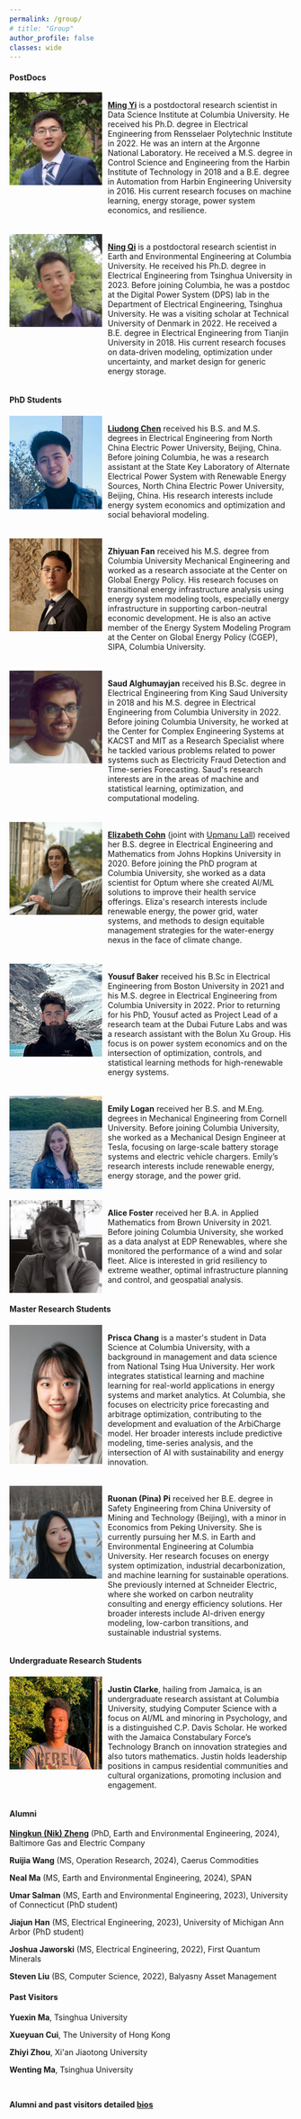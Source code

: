 ```yaml
---
permalink: /group/
# title: "Group"
author_profile: false
classes: wide
---
```


#### PostDocs

<div style="display: flex; align-items: flex-start;">
  <img style="margin-right: 10px;" src="/assets/images/ming.jpeg" width="165px">
  <p>
    <a href="https://yiminghit.github.io/"><strong>Ming Yi</strong></a> is a postdoctoral research scientist in Data Science Institute at Columbia University. He received his Ph.D. degree in Electrical Engineering from Rensselaer Polytechnic Institute in 2022. He was an intern at the Argonne National Laboratory. He received a M.S. degree in Control Science and Engineering from the Harbin Institute of Technology in 2018 and a B.E. degree in Automation from Harbin Engineering University in 2016. His current research focuses on machine learning, energy storage, power system economics, and resilience.
  </p>
</div>

<div style="display: flex; align-items: flex-start; margin-top: 20px;">
  <img style="margin-right: 10px;" src="/assets/images/ning.jpeg" width="165px">
  <p>
    <a href="https://thuqining.github.io/"><strong>Ning Qi</strong></a> is a postdoctoral research scientist in Earth and Environmental Engineering at Columbia University. He received his Ph.D. degree in Electrical Engineering from Tsinghua University in 2023. Before joining Columbia, he was a postdoc at the Digital Power System (DPS) lab in the Department of Electrical Engineering, Tsinghua University. He was a visiting scholar at Technical University of Denmark in 2022. He received a B.E. degree in Electrical Engineering from Tianjin University in 2018. His current research focuses on data-driven modeling, optimization under uncertainty, and market design for generic energy storage.
  </p>
</div>

#### PhD Students

<div style="display: flex; align-items: flex-start; margin-top: 20px;">
  <img style="margin-right: 10px;" src="/assets/images/liudong.png" width="165px">
  <p>
    <a href="https://liudong-chen.github.io/"><strong>Liudong Chen</strong></a> received his B.S. and M.S. degrees in Electrical Engineering from North China Electric Power University, Beijing, China. Before joining Columbia, he was a research assistant at the State Key Laboratory of Alternate Electrical Power System with Renewable Energy Sources, North China Electric Power University, Beijing, China. His research interests include energy system economics and optimization and social behavioral modeling.
  </p>
</div>

<div style="display: flex; align-items: flex-start; margin-top: 20px;">
  <img style="margin-right: 10px;" src="/assets/images/fan.jpeg" width="165px">
  <p>
    <strong>Zhiyuan Fan</strong> received his M.S. degree from Columbia University Mechanical Engineering and worked as a research associate at the Center on Global Energy Policy. His research focuses on transitional energy infrastructure analysis using energy system modeling tools, especially energy infrastructure in supporting carbon-neutral economic development. He is also an active member of the Energy System Modeling Program at the Center on Global Energy Policy (CGEP), SIPA, Columbia University.
  </p>
</div>

<div style="display: flex; align-items: flex-start; margin-top: 20px;">
  <img style="margin-right: 10px;" src="/assets/images/saud.jpeg" width="165px">
  <p>
    <strong>Saud Alghumayjan</strong> received his B.Sc. degree in Electrical Engineering from King Saud University in 2018 and his M.S. degree in Electrical Engineering from Columbia University in 2022. Before joining Columbia University, he worked at the Center for Complex Engineering Systems at KACST and MIT as a Research Specialist where he tackled various problems related to power systems such as Electricity Fraud Detection and Time-series Forecasting. Saud's research interests are in the areas of machine and statistical learning, optimization, and computational modeling.
  </p>
</div>

<div style="display: flex; align-items: flex-start; margin-top: 20px;">
  <img style="margin-right: 10px;" src="/assets/images/cohn.jpg" width="165px">
  <p>
    <a href="https://github.com/ecohn44"><strong>Elizabeth Cohn</strong></a> (joint with <a href="http://www.columbia.edu/~ula2/">Upmanu Lall</a>) received her B.S. degree in Electrical Engineering and Mathematics from Johns Hopkins University in 2020. Before joining the PhD program at Columbia University, she worked as a data scientist for Optum where she created AI/ML solutions to improve their health service offerings. Eliza's research interests include renewable energy, the power grid, water systems, and methods to design equitable management strategies for the water-energy nexus in the face of climate change.
  </p>
</div>

<div style="display: flex; align-items: flex-start; margin-top: 20px;">
  <img style="margin-right: 10px;" src="/assets/images/yousuf.jpeg" width="165px">
  <p>
    <strong>Yousuf Baker</strong> received his B.Sc in Electrical Engineering from Boston University in 2021 and his M.S. degree in Electrical Engineering from Columbia University in 2022. Prior to returning for his PhD, Yousuf acted as Project Lead of a research team at the Dubai Future Labs and was a research assistant with the Bolun Xu Group. His focus is on power system economics and on the intersection of optimization, controls, and statistical learning methods for high-renewable energy systems.
  </p>
</div>

<div style="display: flex; align-items: flex-start; margin-top: 20px;">
  <img style="margin-right: 10px;" src="/assets/images/emily.jpeg" width="165px">
  <p>
    <strong>Emily Logan</strong> received her B.S. and M.Eng. degrees in Mechanical Engineering from Cornell University. Before joining Columbia University, she worked as a Mechanical Design Engineer at Tesla, focusing on large-scale battery storage systems and electric vehicle chargers. Emily’s research interests include renewable energy, energy storage, and the power grid.
  </p>
</div>

<div style="display: flex; align-items: flex-start; margin-top: 20px;">
  <img style="margin-right: 10px;" src="/assets/images/alice.jpg" width="165px">
  <p>
    <strong>Alice Foster</strong> received her B.A. in Applied Mathematics from Brown University in 2021. Before joining Columbia University, she worked as a data analyst at EDP Renewables, where she monitored the performance of a wind and solar fleet. Alice is interested in grid resiliency to extreme weather, optimal infrastructure planning and control, and geospatial analysis.
  </p>
</div>

#### Master Research Students

<div style="display: flex; align-items: flex-start; margin-top: 20px;">
  <img style="margin-right: 10px;" src="/assets/images/prisca_chang.jpg" width="165px">
  <p>
    <strong>Prisca Chang</strong> is a master's student in Data Science at Columbia University, with a background in management and data science from National Tsing Hua University. Her work integrates statistical learning and machine learning for real-world applications in energy systems and market analytics. At Columbia, she focuses on electricity price forecasting and arbitrage optimization, contributing to the development and evaluation of the ArbiCharge model. Her broader interests include predictive modeling, time-series analysis, and the intersection of AI with sustainability and energy innovation.
  </p>
</div>

<div style="display: flex; align-items: flex-start; margin-top: 20px;">
  <img style="margin-right: 10px;" src="/assets/images/pina.jpg" width="165px">
  <p>
    <strong>Ruonan (Pina) Pi</strong> received her B.E. degree in Safety Engineering from China University of Mining and Technology (Beijing), with a minor in Economics from Peking University. She is currently pursuing her M.S. in Earth and Environmental Engineering at Columbia University. Her research focuses on energy system optimization, industrial decarbonization, and machine learning for sustainable operations. She previously interned at Schneider Electric, where she worked on carbon neutrality consulting and energy efficiency solutions. Her broader interests include AI-driven energy modeling, low-carbon transitions, and sustainable industrial systems.
  </p>
</div>



#### Undergraduate Research Students

<div style="display: flex; align-items: flex-start; margin-top: 20px;">
  <img style="margin-right: 10px;" src="/assets/images/justin.png" width="165px">
  <p>
    <strong>Justin Clarke</strong>, hailing from Jamaica, is an undergraduate research assistant at Columbia University, studying Computer Science with a focus on AI/ML and minoring in Psychology, and is a distinguished C.P. Davis Scholar. He worked with the Jamaica Constabulary Force’s Technology Branch on innovation strategies and also tutors mathematics. Justin holds leadership positions in campus residential communities and cultural organizations, promoting inclusion and engagement.
  </p>
</div>

<!-- #### Visitors

<div style="display: flex; align-items: flex-start; margin-top: 20px;">
  <img style="margin-right: 10px;" src="/assets/images/yuxin.jpg" width="165px">
  <p>
    <strong>Yuxin Ma</strong> is a visiting student in Earth and Environmental Engineering at Columbia University. She received her B.S. degree in Electrical Engineering from Tsinghua University in 2021, where she is now pursuing her Ph.D. degree. Her research interests include optimal frequency control of power systems and optimal operation of energy storage systems.
  </p>
</div> -->



#### Alumni

[**Ningkun (Nik) Zheng**](https://ningkunzheng.github.io/) (PhD, Earth and Environmental Engineering, 2024), Baltimore Gas and Electric Company

**Ruijia Wang** (MS, Operation Research, 2024), Caerus Commodities

**Neal Ma** (MS, Earth and Environmental Engineering, 2024), SPAN

**Umar Salman** (MS, Earth and Environmental Engineering, 2023), University of Connecticut (PhD student)

**Jiajun Han** (MS, Electrical Engineering, 2023), University of Michigan Ann Arbor (PhD student)

**Joshua Jaworski** (MS, Electrical Engineering, 2022), First Quantum Minerals

**Steven Liu** (BS, Computer Science, 2022), Balyasny Asset Management


#### Past Visitors
**Yuexin Ma**, Tsinghua University

**Xueyuan Cui**, The University of Hong Kong

**Zhiyi Zhou**, Xi'an Jiaotong University

**Wenting Ma**, Tsinghua University

<br />

**Alumni and past visitors detailed [bios](https://bolunxu.github.io/alumni/)**
